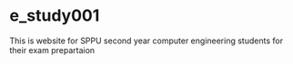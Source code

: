 # e_study001
This is website for SPPU second year computer engineering students for their exam prepartaion
